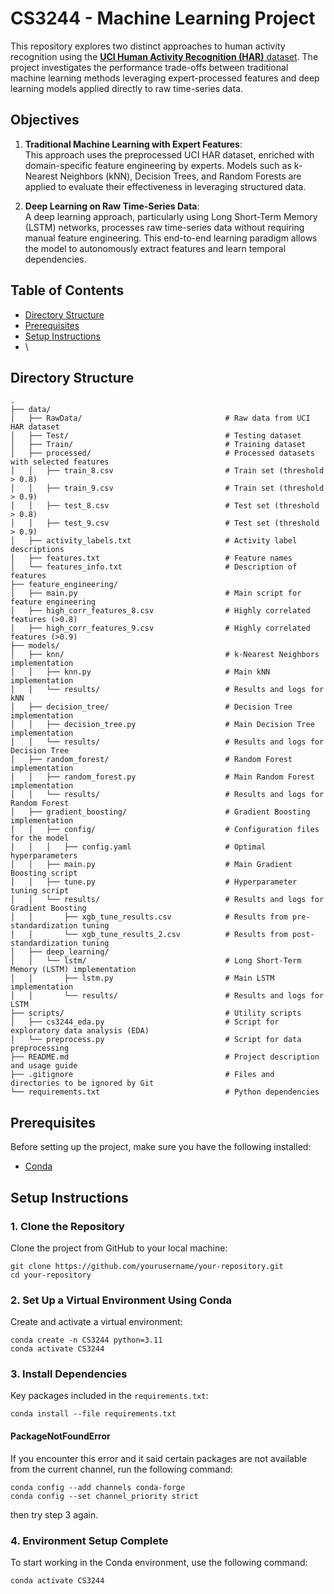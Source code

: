 # CS3244 - Machine Learning Project

This repository explores two distinct approaches to human activity recognition using the [**UCI Human Activity Recognition (HAR)** dataset](https://archive.ics.uci.edu/dataset/341/smartphone+based+recognition+of+human+activities+and+postural+transitions). The project investigates the performance trade-offs between traditional machine learning methods leveraging expert-processed features and deep learning models applied directly to raw time-series data.

## Objectives

1. **Traditional Machine Learning with Expert Features**:  
   This approach uses the preprocessed UCI HAR dataset, enriched with domain-specific feature engineering by experts. Models such as k-Nearest Neighbors (kNN), Decision Trees, and Random Forests are applied to evaluate their effectiveness in leveraging structured data.

2. **Deep Learning on Raw Time-Series Data**:  
   A deep learning approach, particularly using Long Short-Term Memory (LSTM) networks, processes raw time-series data without requiring manual feature engineering. This end-to-end learning paradigm allows the model to autonomously extract features and learn temporal dependencies.

## Table of Contents

- [Directory Structure](#directory-structure)
- [Prerequisites](#prerequisites)
- [Setup Instructions](#setup-instructions)
- \
## Directory Structure
```
.
├── data/
│   ├── RawData/                                # Raw data from UCI HAR dataset
│   ├── Test/                                   # Testing dataset
│   ├── Train/                                  # Training dataset
│   ├── processed/                              # Processed datasets with selected features
│   │   ├── train_8.csv                         # Train set (threshold > 0.8)
│   │   ├── train_9.csv                         # Train set (threshold > 0.9)
│   │   ├── test_8.csv                          # Test set (threshold > 0.8)
│   │   ├── test_9.csv                          # Test set (threshold > 0.9)
│   ├── activity_labels.txt                     # Activity label descriptions
│   ├── features.txt                            # Feature names
│   └── features_info.txt                       # Description of features
├── feature_engineering/
│   ├── main.py                                 # Main script for feature engineering
│   ├── high_corr_features_8.csv                # Highly correlated features (>0.8)
│   ├── high_corr_features_9.csv                # Highly correlated features (>0.9)
├── models/
│   ├── knn/                                    # k-Nearest Neighbors implementation
│   │   ├── knn.py                              # Main kNN implementation
│   │   └── results/                            # Results and logs for kNN
│   ├── decision_tree/                          # Decision Tree implementation
│   │   ├── decision_tree.py                    # Main Decision Tree implementation
│   │   └── results/                            # Results and logs for Decision Tree
│   ├── random_forest/                          # Random Forest implementation
│   │   ├── random_forest.py                    # Main Random Forest implementation
│   │   └── results/                            # Results and logs for Random Forest
│   ├── gradient_boosting/                      # Gradient Boosting implementation
│   │   ├── config/                             # Configuration files for the model
│   │   │   ├── config.yaml                     # Optimal hyperparameters
│   │   ├── main.py                             # Main Gradient Boosting script
│   │   ├── tune.py                             # Hyperparameter tuning script
│   │   └── results/                            # Results and logs for Gradient Boosting
│   │       ├── xgb_tune_results.csv            # Results from pre-standardization tuning
│   │       └── xgb_tune_results_2.csv          # Results from post-standardization tuning
│   ├── deep_learning/
│   │   └── lstm/                               # Long Short-Term Memory (LSTM) implementation
│   │       ├── lstm.py                         # Main LSTM implementation
│   │       └── results/                        # Results and logs for LSTM
├── scripts/                                    # Utility scripts
│   ├── cs3244_eda.py                           # Script for exploratory data analysis (EDA)
│   └── preprocess.py                           # Script for data preprocessing
├── README.md                                   # Project description and usage guide
├── .gitignore                                  # Files and directories to be ignored by Git
└── requirements.txt                            # Python dependencies
```
## Prerequisites
Before setting up the project, make sure you have the following installed:
- [Conda](https://conda.io/projects/conda/en/latest/user-guide/install/index.html)
## Setup Instructions
### 1. Clone the Repository
Clone the project from GitHub to your local machine:
```
git clone https://github.com/yourusername/your-repository.git
cd your-repository
```
### 2. Set Up a Virtual Environment Using Conda
Create and activate a virtual environment:
```
conda create -n CS3244 python=3.11
conda activate CS3244
```
### 3. Install Dependencies
Key packages included in the ```requirements.txt```:
```
conda install --file requirements.txt
```
#### PackageNotFoundError
If you encounter this error and it said certain packages are not available from the current channel, 
run the following command:
```
conda config --add channels conda-forge
conda config --set channel_priority strict
```
then try step 3 again.

### 4. Environment Setup Complete
To start working in the Conda environment, use the following command:
```
conda activate CS3244
```


